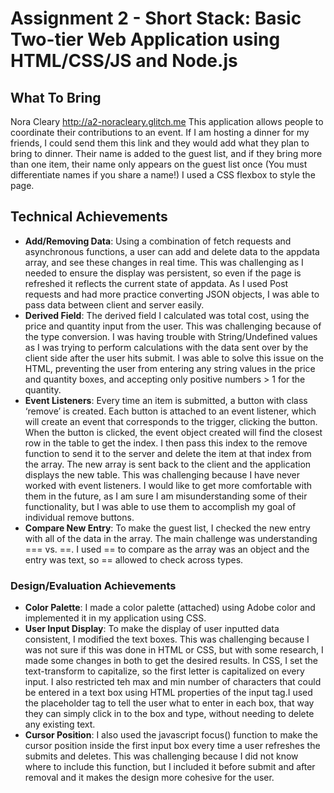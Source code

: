 Assignment 2 - Short Stack: Basic Two-tier Web Application using HTML/CSS/JS and Node.js  
===
## What To Bring
Nora Cleary http://a2-noracleary.glitch.me
This application allows people to coordinate their contributions to an event. If I am hosting a dinner for my friends, I could send them this link and they would add what they plan to bring to dinner. Their name is added to the guest list, and if they bring more than one item, their name only appears on the guest list once (You must differentiate names if you share a name!)
I used a CSS flexbox to style the page. 

## Technical Achievements
- **Add/Removing Data**: Using a combination of fetch requests and asynchronous functions, a user can add and delete data to the appdata array, and see these changes in real time. This was challenging as I needed to ensure the display was persistent, so even if the page is refreshed it reflects the current state of appdata. As I used Post requests and had more practice converting JSON objects, I was able to pass data between client and server easily.
- **Derived Field**: The derived field I calculated was total cost, using the price and quantity input from the user. This was challenging because of the type conversion. I was having trouble with String/Undefined values as I was trying to perform calculations with the data sent over by the client side after the user hits submit. I was able to solve this issue on the HTML, preventing the user from entering any string values in the price and quantity boxes, and accepting only positive numbers > 1 for the quantity. 
- **Event Listeners**: Every time an item is submitted, a button with class ‘remove’ is created. Each button is attached to an event listener, which will create an event that corresponds to the trigger, clicking the button. When the button is clicked, the event object created will find the closest row in the table to get the index. I then pass this index to the remove function to send it to the server and delete the item at that index from the array. The new array is sent back to the client and the application displays the new table. This was challenging because I have never worked with event listeners. I would like to get more comfortable with them in the future, as I am sure I am misunderstanding some of their functionality, but I was able to use them to accomplish my goal of individual remove buttons. 
- **Compare New Entry**: To make the guest list, I checked the new entry with all of the data in the array. The main challenge was understanding === vs. ==. I used == to compare as the array was an object and the entry was text, so == allowed to check across types. 

### Design/Evaluation Achievements
- **Color Palette**: I made a color palette (attached) using Adobe color and implemented it in my application using CSS. 
- **User Input Display**: To make the display of user inputted data consistent, I modified the text boxes. This was challenging because I was not sure if this was done in HTML or CSS, but with some research, I made some changes in both to get the desired results. In CSS, I set the text-transform to capitalize, so the first letter is capitalized on every input. I also restricted teh max and min number of characters that could be entered in a text box using HTML properties of the input tag.I used the placeholder tag to tell the user what to enter in each box, that way they can simply click in to the box and type, without needing to delete any existing text.
- **Cursor Position**: I also used the javascript focus() function to make the cursor position inside the first input box every time a user refreshes the submits and deletes. This was challenging because I did not know where to include this function, but I included it before submit and after removal and it makes the design more cohesive for the user.